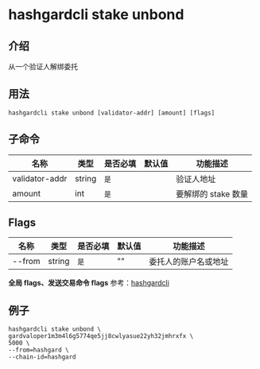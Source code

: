 # hashgardcli stake unbond

## 介绍

从一个验证人解绑委托

## 用法

```shell
hashgardcli stake unbond [validator-addr] [amount] [flags]
```

## 子命令

| 名称           | 类型   | 是否必填 | 默认值 | 功能描述            |
| -------------- | ------ | -------- | ------ | ------------------- |
| validator-addr | string | `是`     |        | 验证人地址          |
| amount         | int    | `是`     |        | 要解绑的 stake 数量 |

## Flags

| 名称   | 类型   | 是否必填 | 默认值 | 功能描述             |
| ------ | ------ | -------- | ------ | -------------------- |
| --from | string | `是`     | ""     | 委托人的账户名或地址 |

**全局 flags、发送交易命令 flags** 参考：[hashgardcli](../README.md)

## 例子

```shell
hashgardcli stake unbond \
gardvaloper1m3m4l6g5774qe5jj8cwlyasue22yh32jmhrxfx \
5000 \
--from=hashgard \
--chain-id=hashgard
```
